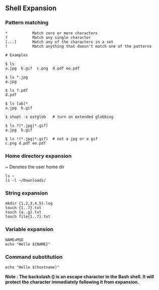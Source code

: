 ## Shell Expansion

### Pattern matching
```
*	        Match zero or more characters
?	        Match any single character
[...]	    Match any of the characters in a set
!           Match anything that doesn't match one of the patterns

# Examples

$ ls
a.jpg  b.gif  c.png  d.pdf ee.pdf

$ ls *.jpg
a.jpg

$ ls ?.pdf
d.pdf

$ ls [ab]*
a.jpg  b.gif

$ shopt -s extglob   # turn on extended globbing

$ ls ?(*.jpg|*.gif)
a.jpg  b.gif

$ ls !(*.jpg|*.gif)  # not a jpg or a gif
c.png d.pdf ee.pdf
```

### Home directory expansion
~       Denotes the user home dir

```
ls ~
ls -l ~/Downloads/
```

### String expansion

```
mkdir {1,2,3,4,5}.log
touch {1..7}.txt
touch {a..g}.txt
touch file{1..7}.txt
```

### Variable expansion

```
NAME=MSD
echo "Hello ${NAME}"
```

### Command substitution

```
echo "Hello $(hostname)"
```


**Note : The backslash (\) is an escape character in the Bash shell. It will protect the character immediately following it from expansion.**

